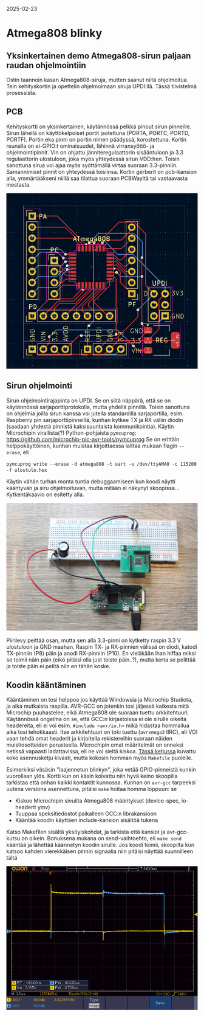 2025-02-23
# Atmega808 blinky

## Yksinkertainen demo Atmega808-sirun paljaan raudan ohjelmointiin

Ostin taannoin kasan Atmega808-siruja, mutten saanut niitä ohjelmoitua. Tein kehityskortin ja opettelin ohjelmoimaan siruja UPDI:llä. Tässä tiivistelmä prosessista.

## PCB
Kehityskortti on yksinkertainen, käytännössä pelkkä pinout sirun pinneille. Sirun lähellä on käyttökelpoiset portit jaoteltuna (PORTA, PORTC, PORTD, PORTF). Portin eka pinni on portin nimen päädyssä, korostettuna.
Kortin reunalla on ei-GPIO:t ominaisuudet, lähinnä virransyöttö- ja ohjelmointipinnit. Vin on ohjattu jänniteregulaattorin sisääntuloon ja 3.3 regulaattorin ulostuloon, joka myös yhteydessä sirun VDD:hen. Toisin sanottuna sirua voi ajaa myös syöttämällä virtaa suoraan 3.3-pinniin. Samannimiset pinnit on yhteydessä toisiinsa.
Kortin gerberit on pcb-kansion alla, ymmärtääkseni niillä saa tilattua suoraan PCBWayltä tai vastaavasta mestasta.

<img src="img/piirilevy.png" width="700"></img>

## Sirun ohjelmointi
Sirun ohjelmointirajapinta on UPDI. Se on siitä näppärä, että se on käytännössä sarjaporttiprotokolla, mutta yhdellä pinnillä. Toisin sanottuna on ohjelmia joilla sirun kanssa voi jutella standardilla sarjaportilla, esim. Raspberry pin sarjaporttipinneillä, kunhan kytkee TX ja RX väliin diodin (saadaan yhdestä pinnistä kaksisuuntaista kommunikointia).
Käytin Microchipin virallista(?) Python-pohjaista `pymcuprog`: https://github.com/microchip-pic-avr-tools/pymcuprog
Se on erittäin helppokäyttöinen, kunhan muistaa kirjoittaessa laittaa mukaan flagin `--erase`, eli
```
pymcuprog write --erase -d atmega808 -t uart -u /dev/ttyAMA0 -c 115200 -f ulostulo.hex
```

Käytin vähän turhan monta tuntia debuggaamiseen kun koodi näytti kääntyvän ja siru ohjelmoituvan, mutta mitään ei näkynyt skoopissa...
Kytkentäkaavio on esitetty alla.

<img src="img/kytkenta_raspi.png" width="700"></img>

Piirilevy peittää osan, mutta sen alla 3.3-pinni on kytketty raspin 3.3 V ulostuloon ja GND maahan.
Raspin TX- ja RX-pinnien välissä on diodi, katodi TX-pinniin (P8) päin ja anodi RX-pinniin (P10). En vieläkään ihan hiffaa miksi se toimii näin päin (eikö pitäisi olla just toiste päin..?), mutta kerta se pelittää ja toiste päin ei pelitä niin en tähän koske.

## Koodin kääntäminen
Kääntäminen on tosi helppoa jos käyttää Windowsia ja Microchip Studiota, ja aika mutkaista raspilla. AVR-GCC on jotenkin tosi jäljessä kaikesta mitä Microchip puuhastelee, eikä Atmega808 ole suoraan tuettu arkkitehtuuri.
Käytännössä ongelma on se, että GCC:n kirjastoissa ei ole sirulle oikeita headereita, eli ei voi esim. `#include <avr/io.h>` mikä hidastaa hommailua aika tosi tehokkaasti. Itse arkkitehtuuri on toki tuettu (`avrxmega3` IIRC), eli VOI vaan tehdä omat headerit ja kirjoitella rekistereihin suoraan näiden muistiosotteiden perusteella.
Microchipin omat määritelmät on onneksi netissä vapaasti ladattavissa, eli ne voi sieltä kiskoa. <a href="https://www.avrfreaks.net/s/topic/a5C3l000000UZmfEAG/t151347">Tässä ketjussa</a> kuvattu koko asennusketju kivasti, mutta kokosin homman myös `Makefile` puolelle.

Esimerkiksi väsäsin "laajennetun blinkyn", joka vetää GPIO-pinneistä kunkin vuorollaan ylös. Kortti kun on käsin kolvattu niin hyvä keino skoopilla tarkistaa että onhan kaikki kontaktit kunnossa.
Kunhan on `avr-gcc` tarpeeksi uutena versiona asennettuna, pitäisi `make` hoitaa homma loppuun: se
- Kiskoo Microchipin sivuilta Atmega808 määritykset (device-spec, io-headerit ymv)
- Tuuppaa speksitiedostot paikalleen GCC:n librakansioon
- Kääntää koodin käyttäen include-kansion sisältöä tukena

Katso Makefilen sisältä yksityiskohdat, ja tarkista että kansiot ja avr-gcc-kutsu on oikein.
Bonuksena mukana on send-vaihtoehto, eli `make send` kääntää ja lähettää käännetyn koodin sirulle.
Jos koodi toimii, skoopilta kun katsoo kahden vierekkäisen pinnin signaalia niin pitäisi näyttää suunnilleen tältä

<img src="img/skooppi.png" width="700"></img>
